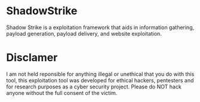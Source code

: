 # ShadowStrike
Shadow Strike is a exploitation framework that aids in information gathering, payload generation, payload delivery, and website exploitation.
# Disclamer
I am not held reponsible for anything illegal or unethical that you do with this tool, this exploitation tool was developed for ethical hackers, pentesters and for research purposes as a cyber security project. Please do NOT hack anyone without the full consent of the victim.
